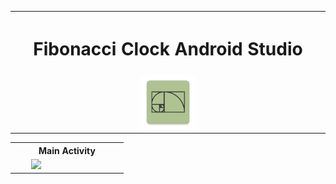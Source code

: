 

<table>
		<th colspan="3"><h1><b>Fibonacci Clock Android Studio</b></h1></th>
  <tr>
    <td width="40%"></td>
    <td><img src="https://github.com/iluso-6/Fibonacci_Clock_Android_Studio/blob/master/main/ic_launcher-web.png?raw=true"></td>
    <td width="40%"></td>

<br><br>

  </tr>
  
</table>
  
<table>
		<th colspan="3">Main Activity</th>
  <tr>
     <td width="10%"></td>
    <td width="50%"><img src="https://github.com/iluso-6/Fibonacci_Clock_Android_Studio/blob/master/screenshots/screen.gif?raw=true?"></td>
    <td width="10%"></td>

  </tr>
  
</table>


